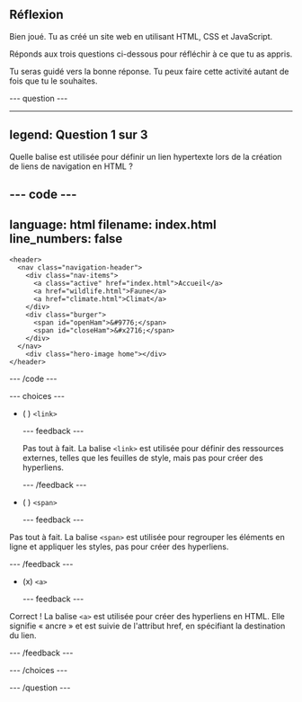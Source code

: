 ## Réflexion

Bien joué. Tu as créé un site web en utilisant HTML, CSS et JavaScript.

Réponds aux trois questions ci-dessous pour réfléchir à ce que tu as appris.

Tu seras guidé vers la bonne réponse. Tu peux faire cette activité autant de fois que tu le souhaites.

\--- question ---

---

## legend: Question 1 sur 3

Quelle balise est utilisée pour définir un lien hypertexte lors de la création de liens de navigation en HTML ?

## --- code ---

language: html
filename: index.html
line_numbers: false
--------------------------------------------------------

```
<header>
  <nav class="navigation-header">
    <div class="nav-items">
      <a class="active" href="index.html">Accueil</a>
      <a href="wildlife.html">Faune</a>
      <a href="climate.html">Climat</a>
    </div>
    <div class="burger">
      <span id="openHam">&#9776;</span>
      <span id="closeHam">&#x2716;</span>
    </div>
  </nav>
    <div class="hero-image home"></div>
</header>
```

\--- /code ---

\--- choices ---

- ( ) `<link>`

  \--- feedback ---

  Pas tout à fait. La balise `<link>` est utilisée pour définir des ressources externes, telles que les feuilles de style, mais pas pour créer des hyperliens.

  \--- /feedback ---

- ( ) `<span>`

  \--- feedback ---

Pas tout à fait. La balise `<span>` est utilisée pour regrouper les éléments en ligne et appliquer les styles, pas pour créer des hyperliens.

\--- /feedback ---

- (x) `<a>`

  \--- feedback ---

Correct ! La balise `<a>` est utilisée pour créer des hyperliens en HTML. Elle signifie « ancre » et est suivie de l'attribut href, en spécifiant la destination du lien.

\--- /feedback ---

\--- /choices ---

\--- /question ---
